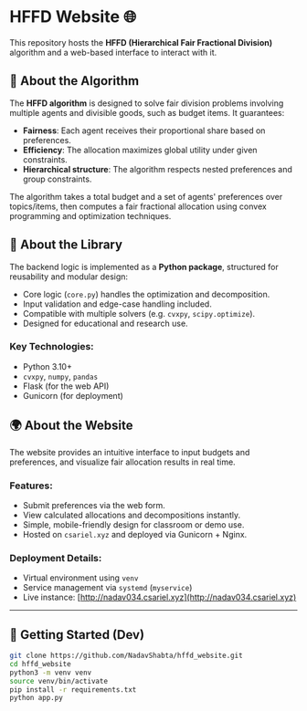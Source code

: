 # HFFD Website 🌐

This repository hosts the **HFFD (Hierarchical Fair Fractional Division)** algorithm and a web-based interface to interact with it.

## 🔢 About the Algorithm

The **HFFD algorithm** is designed to solve fair division problems involving multiple agents and divisible goods, such as budget items. It guarantees:
- **Fairness**: Each agent receives their proportional share based on preferences.
- **Efficiency**: The allocation maximizes global utility under given constraints.
- **Hierarchical structure**: The algorithm respects nested preferences and group constraints.

The algorithm takes a total budget and a set of agents' preferences over topics/items, then computes a fair fractional allocation using convex programming and optimization techniques.

## 🧰 About the Library

The backend logic is implemented as a **Python package**, structured for reusability and modular design:
- Core logic (`core.py`) handles the optimization and decomposition.
- Input validation and edge-case handling included.
- Compatible with multiple solvers (e.g. `cvxpy`, `scipy.optimize`).
- Designed for educational and research use.

### Key Technologies:
- Python 3.10+
- `cvxpy`, `numpy`, `pandas`
- Flask (for the web API)
- Gunicorn (for deployment)

## 🌍 About the Website

The website provides an intuitive interface to input budgets and preferences, and visualize fair allocation results in real time.

### Features:
- Submit preferences via the web form.
- View calculated allocations and decompositions instantly.
- Simple, mobile-friendly design for classroom or demo use.
- Hosted on `csariel.xyz` and deployed via Gunicorn + Nginx.

### Deployment Details:
- Virtual environment using `venv`
- Service management via `systemd` (`myservice`)
- Live instance: [http://nadav034.csariel.xyz](http://nadav034.csariel.xyz)

---

## 🚀 Getting Started (Dev)

```bash
git clone https://github.com/NadavShabta/hffd_website.git
cd hffd_website
python3 -m venv venv
source venv/bin/activate
pip install -r requirements.txt
python app.py
